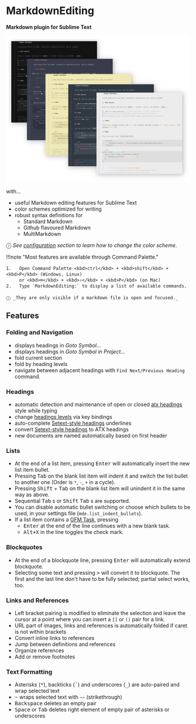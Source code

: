 # MarkdownEditing

**Markdown plugin for Sublime Text**

![MarkdownEditing][preview]

with...

*   useful Markdown editing features for Sublime Text
*   color schemes optimized for writing
*   robust syntax definitions for
    *   Standard Markdown
    *   Github flavoured Markdown
    *   MultiMarkdown

ⓘ _See [configuration][] section to learn how to change the color scheme_.

!!!note "Most features are available through Command Palette."

    1.   Open Command Palette <kbd>ctrl</kbd> + <kbd>shift</kbd> + <kbd>P</kbd> (Windows, Linux) 
         or <kbd>⌘</kbd> + <kbd>⇧</kbd> + <kbd>P</kbd> (on Mac)
    2.   Type `MarkdownEditing:` to display a list of available commands.

    ⓘ _They are only visible if a markdown file is open and focused._

## Features

### Folding and Navigation

*   displays headings in _Goto Symbol..._
*   displays headings in _Goto Symbol in Project..._
*   fold current section
*   fold by heading levels
*   navigate between adjacent headings with `Find Next/Previous Heading` command.

### Headings

*   automatic detection and maintenance of open or closed [atx headings][AtxHeadings] style while typing
*   change [headings levels][HeadingsLevels] via key bindings
*   auto-complete [Setext-style headings][SeHeadings] underlines
*   convert [Setext-style headings][SeHeadings] to ATX headings
*   new documents are named automatically based on first header

### Lists

*   At the end of a list item, pressing <kbd>Enter</kbd> will automatically insert the new list item bullet.
*   Pressing <kbd>Tab</kbd> on the blank list item will indent it and switch the list bullet to another one (Order is `*`, `-`, `+` in a cycle).
*   Pressing <kbd>Shift</kbd> + <kbd>Tab</kbd> on the blank list item will unindent it in the same way as above.
*   Sequential <kbd>Tab</kbd> s or <kbd>Shift</kbd> <kbd>Tab</kbd> s are supported.
*   You can disable automatic bullet switching or choose which bullets to be used, in your settings file (`mde.list_indent_bullets`).
*   If a list item contains a [GFM Task][], pressing 
    - <kbd>Enter</kbd> at the end of the line continues with a new blank task.
    - <kbd>Alt+X</kbd> in the line toggles the check mark.

### Blockquotes

*   At the end of a blockquote line, pressing <kbd>Enter</kbd> will automatically extend blockquote.
*   Selecting some text and pressing <kbd>&gt;</kbd> will convert it to blockquote. The first and the last line don't have to be fully selected; partial select works, too.

### Links and References

*   Left bracket pairing is modified to eliminate the selection and leave the cursor at a point where you can insert a `[]` or `()` pair for a link.
*   URL part of images, links and references is automatically folded if caret is not within brackets
*   Convert inline links to references
*   Jump between definitions and references
*   Organize references
*   Add or remove footnotes

### Text Formatting

*   Asterisks (<kbd>*</kbd>), backticks (<kbd>`</kbd>) and underscores (<kbd>_</kbd>) are auto-paired and wrap selected text
*   <kbd>~</kbd> wraps selected text with `~~` (strikethrough)
*   <kbd>Backspace</kbd> deletes an empty pair
*   <kbd>Space</kbd> or <kbd>Tab</kbd> deletes right element of empty pair of asterisks or underscores


[preview]: img/preview.png
[configuration]: config.md#change-color-scheme
[AtxHeadings]: usage.md#atx-style
[HeadingsLevels]: usage.md#headings-levels
[SeHeadings]: usage.md#setext-style
[GFM Task]: https://github.github.com/gfm/#task-list-items-extension-
